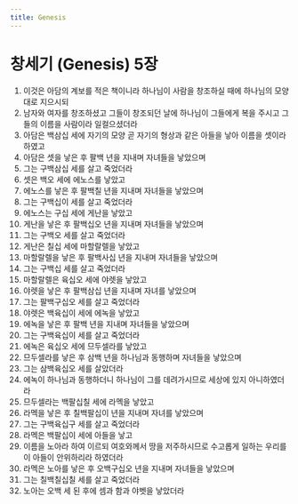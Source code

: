 ```yaml
---
title: Genesis
---
```


# 창세기 (Genesis) 5장
1. 이것은 아담의 계보를 적은 책이니라 하나님이 사람을 창조하실 때에 하나님의 모양대로 지으시되
1. 남자와 여자를 창조하셨고 그들이 창조되던 날에 하나님이 그들에게 복을 주시고 그들의 이름을 사람이라 일컬으셨더라
1. 아담은 백삼십 세에 자기의 모양 곧 자기의 형상과 같은 아들을 낳아 이름을 셋이라 하였고
1. 아담은 셋을 낳은 후 팔백 년을 지내며 자녀들을 낳았으며
1. 그는 구백삼십 세를 살고 죽었더라
1. 셋은 백오 세에 에노스를 낳았고
1. 에노스를 낳은 후 팔백칠 년을 지내며 자녀들을 낳았으며
1. 그는 구백십이 세를 살고 죽었더라
1. 에노스는 구십 세에 게난을 낳았고
1. 게난을 낳은 후 팔백십오 년을 지내며 자녀들을 낳았으며
1. 그는 구백오 세를 살고 죽었더라
1. 게난은 칠십 세에 마할랄렐을 낳았고
1. 마할랄렐을 낳은 후 팔백사십 년을 지내며 자녀들을 낳았으며
1. 그는 구백십 세를 살고 죽었더라
1. 마할랄렐은 육십오 세에 야렛을 낳았고
1. 야렛을 낳은 후 팔백삼십 년을 지내며 자녀를 낳았으며
1. 그는 팔백구십오 세를 살고 죽었더라
1. 야렛은 백육십이 세에 에녹을 낳았고
1. 에녹을 낳은 후 팔백 년을 지내며 자녀들을 낳았으며
1. 그는 구백육십이 세를 살고 죽었더라
1. 에녹은 육십오 세에 므두셀라를 낳았고
1. 므두셀라를 낳은 후 삼백 년을 하나님과 동행하며 자녀들을 낳았으며
1. 그는 삼백육십오 세를 살았더라
1. 에녹이 하나님과 동행하더니 하나님이 그를 데려가시므로 세상에 있지 아니하였더라
1. 므두셀라는 백팔십칠 세에 라멕을 낳았고
1. 라멕을 낳은 후 칠백팔십이 년을 지내며 자녀를 낳았으며
1. 그는 구백육십구 세를 살고 죽었더라
1. 라멕은 백팔십이 세에 아들을 낳고
1. 이름을 노아라 하여 이르되 여호와께서 땅을 저주하시므로 수고롭게 일하는 우리를 이 아들이 안위하리라 하였더라
1. 라멕은 노아를 낳은 후 오백구십오 년을 지내며 자녀들을 낳았으며
1. 그는 칠백칠십칠 세를 살고 죽었더라
1. 노아는 오백 세 된 후에 셈과 함과 야벳을 낳았더라